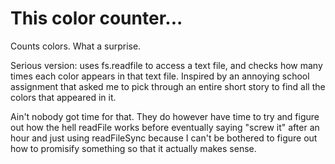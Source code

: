 # This color counter...

Counts colors. What a surprise. 

Serious version: uses fs.readfile to access a text file, and checks how many times each color appears in that text file. Inspired by an annoying school assignment that asked me to pick through an entire short story to find all the colors that appeared in it.

Ain't nobody got time for that. They do however have time to try and figure out how the hell readFile works before eventually saying "screw it" after an hour and just using readFileSync because I can't be bothered to figure out how to promisify something so that it actually makes sense.
